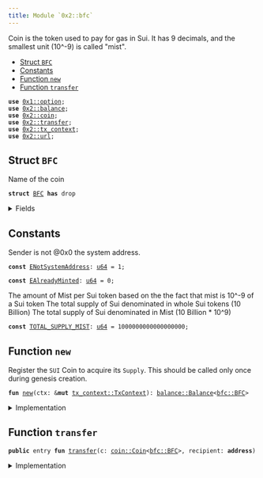 ```yaml
---
title: Module `0x2::bfc`
---
```


Coin<BFC> is the token used to pay for gas in Sui.
It has 9 decimals, and the smallest unit (10^-9) is called "mist".


-  [Struct `BFC`](#0x2_bfc_BFC)
-  [Constants](#@Constants_0)
-  [Function `new`](#0x2_bfc_new)
-  [Function `transfer`](#0x2_bfc_transfer)


<pre><code><b>use</b> <a href="../move-stdlib/option.md#0x1_option">0x1::option</a>;
<b>use</b> <a href="../sui-framework/balance.md#0x2_balance">0x2::balance</a>;
<b>use</b> <a href="../sui-framework/coin.md#0x2_coin">0x2::coin</a>;
<b>use</b> <a href="../sui-framework/transfer.md#0x2_transfer">0x2::transfer</a>;
<b>use</b> <a href="../sui-framework/tx_context.md#0x2_tx_context">0x2::tx_context</a>;
<b>use</b> <a href="../sui-framework/url.md#0x2_url">0x2::url</a>;
</code></pre>



<a name="0x2_bfc_BFC"></a>

## Struct `BFC`

Name of the coin


<pre><code><b>struct</b> <a href="../sui-framework/bfc.md#0x2_bfc_BFC">BFC</a> <b>has</b> drop
</code></pre>



<details>
<summary>Fields</summary>


<dl>
<dt>
<code>dummy_field: bool</code>
</dt>
<dd>

</dd>
</dl>


</details>

<a name="@Constants_0"></a>

## Constants


<a name="0x2_bfc_ENotSystemAddress"></a>

Sender is not @0x0 the system address.


<pre><code><b>const</b> <a href="../sui-framework/bfc.md#0x2_bfc_ENotSystemAddress">ENotSystemAddress</a>: <a href="../move-stdlib/u64.md#0x1_u64">u64</a> = 1;
</code></pre>



<a name="0x2_bfc_EAlreadyMinted"></a>



<pre><code><b>const</b> <a href="../sui-framework/bfc.md#0x2_bfc_EAlreadyMinted">EAlreadyMinted</a>: <a href="../move-stdlib/u64.md#0x1_u64">u64</a> = 0;
</code></pre>



<a name="0x2_bfc_TOTAL_SUPPLY_MIST"></a>

The amount of Mist per Sui token based on the the fact that mist is
10^-9 of a Sui token
The total supply of Sui denominated in whole Sui tokens (10 Billion)
The total supply of Sui denominated in Mist (10 Billion * 10^9)


<pre><code><b>const</b> <a href="../sui-framework/bfc.md#0x2_bfc_TOTAL_SUPPLY_MIST">TOTAL_SUPPLY_MIST</a>: <a href="../move-stdlib/u64.md#0x1_u64">u64</a> = 1000000000000000000;
</code></pre>



<a name="0x2_bfc_new"></a>

## Function `new`

Register the <code>SUI</code> Coin to acquire its <code>Supply</code>.
This should be called only once during genesis creation.


<pre><code><b>fun</b> <a href="../sui-framework/bfc.md#0x2_bfc_new">new</a>(ctx: &<b>mut</b> <a href="../sui-framework/tx_context.md#0x2_tx_context_TxContext">tx_context::TxContext</a>): <a href="../sui-framework/balance.md#0x2_balance_Balance">balance::Balance</a>&lt;<a href="../sui-framework/bfc.md#0x2_bfc_BFC">bfc::BFC</a>&gt;
</code></pre>



<details>
<summary>Implementation</summary>


<pre><code><b>fun</b> <a href="../sui-framework/bfc.md#0x2_bfc_new">new</a>(ctx: &<b>mut</b> TxContext): Balance&lt;<a href="../sui-framework/bfc.md#0x2_bfc_BFC">BFC</a>&gt; {
    <b>assert</b>!(<a href="../sui-framework/tx_context.md#0x2_tx_context_sender">tx_context::sender</a>(ctx) == @0x0, <a href="../sui-framework/bfc.md#0x2_bfc_ENotSystemAddress">ENotSystemAddress</a>);
    <b>assert</b>!(<a href="../sui-framework/tx_context.md#0x2_tx_context_epoch">tx_context::epoch</a>(ctx) == 0, <a href="../sui-framework/bfc.md#0x2_bfc_EAlreadyMinted">EAlreadyMinted</a>);

    <b>let</b> (<a href="../bfc-system/treasury.md#0xc8_treasury">treasury</a>, metadata) = <a href="../sui-framework/coin.md#0x2_coin_create_currency">coin::create_currency</a>(
        <a href="../sui-framework/bfc.md#0x2_bfc_BFC">BFC</a>{},
        9,
        b"<a href="../sui-framework/bfc.md#0x2_bfc_BFC">BFC</a>",
        b"Bfc",
        // TODO: add appropriate description and logo <a href="../sui-framework/url.md#0x2_url">url</a>
        b"",
        <a href="../move-stdlib/option.md#0x1_option_none">option::none</a>(),
        ctx
    );
    <a href="../sui-framework/transfer.md#0x2_transfer_public_freeze_object">transfer::public_freeze_object</a>(metadata);
    <b>let</b> <b>mut</b> supply = <a href="../sui-framework/coin.md#0x2_coin_treasury_into_supply">coin::treasury_into_supply</a>(<a href="../bfc-system/treasury.md#0xc8_treasury">treasury</a>);
    <b>let</b> total_sui = <a href="../sui-framework/balance.md#0x2_balance_increase_supply">balance::increase_supply</a>(&<b>mut</b> supply, <a href="../sui-framework/bfc.md#0x2_bfc_TOTAL_SUPPLY_MIST">TOTAL_SUPPLY_MIST</a>);
    <a href="../sui-framework/balance.md#0x2_balance_destroy_supply">balance::destroy_supply</a>(supply);
    total_sui
}
</code></pre>



</details>

<a name="0x2_bfc_transfer"></a>

## Function `transfer`



<pre><code><b>public</b> entry <b>fun</b> <a href="../sui-framework/transfer.md#0x2_transfer">transfer</a>(c: <a href="../sui-framework/coin.md#0x2_coin_Coin">coin::Coin</a>&lt;<a href="../sui-framework/bfc.md#0x2_bfc_BFC">bfc::BFC</a>&gt;, recipient: <b>address</b>)
</code></pre>



<details>
<summary>Implementation</summary>


<pre><code><b>public</b> entry <b>fun</b> <a href="../sui-framework/transfer.md#0x2_transfer">transfer</a>(c: <a href="../sui-framework/coin.md#0x2_coin_Coin">coin::Coin</a>&lt;<a href="../sui-framework/bfc.md#0x2_bfc_BFC">BFC</a>&gt;, recipient: <b>address</b>) {
    <a href="../sui-framework/transfer.md#0x2_transfer_public_transfer">transfer::public_transfer</a>(c, recipient)
}
</code></pre>



</details>
